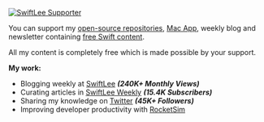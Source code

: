 [![SwiftLee Supporter](https://www.avanderlee.com/public-assets/github_profile_header.jpg)](https://www.avanderlee.com/supporters)

<!--
**AvdLee/AvdLee** is a ✨ _special_ ✨ repository because its `README.md` (this file) appears on your GitHub profile.-->

You can support my [open-source repositories](https://github.com/AvdLee?tab=repositories&q=&type=public&language=), [Mac App](https://rocketsim.app/), weekly blog and newsletter containing [free Swift content](https://www.avanderlee.com).

All my content is completely free which is made possible by your support.

**My work:**
- Blogging weekly at [SwiftLee](https://www.avanderlee.com) ***(240K+ Monthly Views)***
- Curating articles in [SwiftLee Weekly](https://avanderlee.com/swiftlee-weekly-subscribe) ***(15.4K Subscribers)***
- Sharing my knowledge on [Twitter](https://www.twitter.com/twannl) ***(45K+ Followers)***
- Improving developer productivity with [RocketSim](https://www.rocketsim.app)

